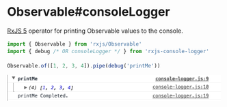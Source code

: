 # Observable#consoleLogger

[RxJS 5](https://github.com/ReactiveX/rxjs)  operator for printing Observable values to the console.

```ts
import { Observable } from 'rxjs/Observable'
import { debug /* OR consoleLogger */ } from 'rxjs-console-logger'

Observable.of([1, 2, 3, 4]).pipe(debug('printMe')) 
```

<img src="printMe.png" width="500px">
